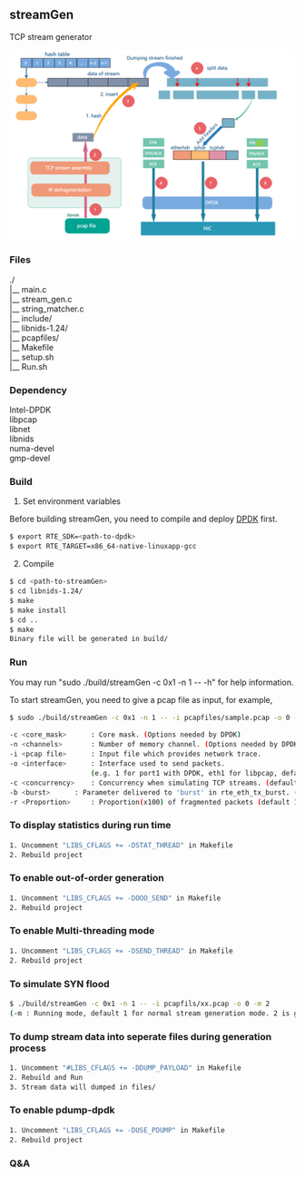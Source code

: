 ## streamGen

TCP stream generator

![streamGen-structure](images/streamGen-structure.png)

### Files

./   
 |__ main.c   
 |__ stream_gen.c   
 |__ string_matcher.c    
 |__ include/   
 |__ libnids-1.24/   
 |__ pcapfiles/  
 |__ Makefile   
 |__ setup.sh   
 |__ Run.sh   

### Dependency

Intel-DPDK  
libpcap  
libnet  
libnids  
numa-devel  
gmp-devel

### Build

1. Set environment variables

Before building streamGen, you need to compile and deploy [DPDK](https://github.com/DPDK/dpdk) first. 

```bash
$ export RTE_SDK=<path-to-dpdk>
$ export RTE_TARGET=x86_64-native-linuxapp-gcc
```


2. Compile

```bash
$ cd <path-to-streamGen>
$ cd libnids-1.24/
$ make
$ make install
$ cd ..
$ make
Binary file will be generated in build/
```

### Run

You may run "sudo ./build/streamGen -c 0x1 -n 1 -- -h" for help information.

To start streamGen, you need to give a pcap file as input, for example,

```bash
$ sudo ./build/streamGen -c 0x1 -n 1 -- -i pcapfiles/sample.pcap -o 0 -c 1000 - r 10
```

```bash
-c <core_mask>		: Core mask. (Options needed by DPDK)
-n <channels>		: Number of memory channel. (Options needed by DPDK)
-i <pcap file>		: Input file which provides network trace.
-o <interface>		: Interface used to send packets.
					(e.g. 1 for port1 with DPDK, eth1 for libpcap, default 0)
-c <concurrency>	: Concurrency when simulating TCP streams. (default 10)  
-b <burst>		: Parameter delivered to 'burst' in rte_eth_tx_burst. (default 1)
-r <Proportion>		: Proportion(x100) of fragmented packets (default 100, that is, 100%) 
```

### To display statistics during run time

```bash
1. Uncomment "LIBS_CFLAGS += -DSTAT_THREAD" in Makefile
2. Rebuild project
```

### To enable out-of-order generation
```bash
1. Uncomment "LIBS_CFLAGS += -DOOO_SEND" in Makefile
2. Rebuild project
```

### To enable Multi-threading mode

```bash
1. Uncomment "LIBS_CFLAGS += -DSEND_THREAD" in Makefile
2. Rebuild project
```

### To simulate SYN flood

```bash
$ ./build/streamGen -c 0x1 -n 1 -- -i pcapfils/xx.pcap -o 0 -m 2
(-m : Running mode, default 1 for normal stream generation mode. 2 is given here for simulating SYN flood)
```

### To dump stream data into seperate files during generation process 

```bash
1. Uncomment "#LIBS_CFLAGS += -DDUMP_PAYLOAD" in Makefile
2. Rebuild and Run 
3. Stream data will dumped in files/ 
```

### To enable pdump-dpdk
```bash
1. Uncomment "LIBS_CFLAGS += -DUSE_PDUMP" in Makefile
2. Rebuild project
```

### Q&A
